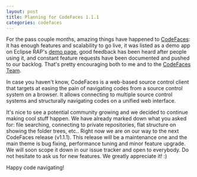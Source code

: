 ```yaml
---
layout: post
title: Planning for CodeFaces 1.1.1
categories: codefaces
---
```


For the pass couple months, amazing things have happened to [CodeFaces][1]:
it has enough features and scalability to go live,
it was listed as a demo app on Eclipse RAP's [demo page][2],
good feedback has been heard after people using it,
and constant feature requests have been documented and pushed to our backlog.
That's pretty encouraging both to me and to the [CodeFaces Team][3].

<!--more-->

In case you haven't know, CodeFaces is a web-based source control client that
targets at easing the pain of navigating codes from a source control system on a browser.
It allows connecting to multiple source control systems
and structurally navigating codes on a unified web interface.

It's nice to see a potential community growing
and we decided to continue making cool stuff happen.
We have already marked down what you asked for:
file searching, connecting to private repositories, flat structure on showing the folder trees, etc..
Right now we are on our way to the next CodeFaces release (v1.1.1).
This release will be a maintenance one and the main theme is bug fixing,
performance tuning and minor feature upgrade.
We will soon scope it down in our issue tracker and open to everybody.
Do not hesitate to ask us for new features. We greatly appreciate it! :)

Happy code navigating!

[1]: http://codefaces.org
[2]: http://www.eclipse.org/rap/demos
[3]: http://blog.codefaces.org/about/
[4]: http://codefaces.lighthouseapp.com/projects/55728-codefaces/overview
